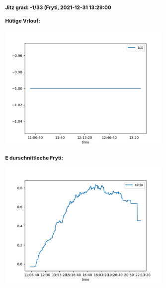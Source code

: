 ### Jitz grad: -1/33 (Fryti, 2021-12-31 13:29:00

### Hütige Vrlouf:
![Graph](Today.png)

### E durschnittleche Fryti:
![Graph](Fryti.png)